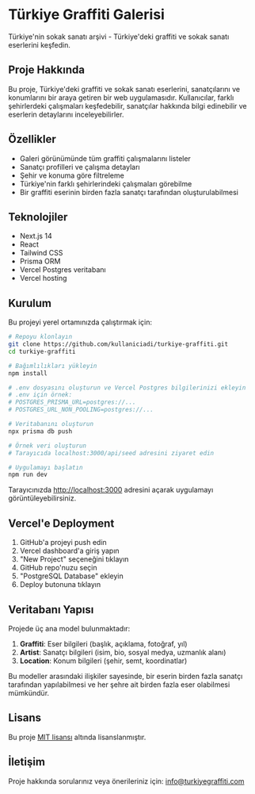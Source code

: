 # Türkiye Graffiti Galerisi

Türkiye'nin sokak sanatı arşivi - Türkiye'deki graffiti ve sokak sanatı eserlerini keşfedin.

## Proje Hakkında

Bu proje, Türkiye'deki graffiti ve sokak sanatı eserlerini, sanatçılarını ve konumlarını bir araya getiren bir web uygulamasıdır. Kullanıcılar, farklı şehirlerdeki çalışmaları keşfedebilir, sanatçılar hakkında bilgi edinebilir ve eserlerin detaylarını inceleyebilirler.

## Özellikler

- Galeri görünümünde tüm graffiti çalışmalarını listeler
- Sanatçı profilleri ve çalışma detayları
- Şehir ve konuma göre filtreleme
- Türkiye'nin farklı şehirlerindeki çalışmaları görebilme
- Bir graffiti eserinin birden fazla sanatçı tarafından oluşturulabilmesi

## Teknolojiler

- Next.js 14
- React
- Tailwind CSS
- Prisma ORM
- Vercel Postgres veritabanı
- Vercel hosting

## Kurulum

Bu projeyi yerel ortamınızda çalıştırmak için:

```bash
# Repoyu klonlayın
git clone https://github.com/kullaniciadi/turkiye-graffiti.git
cd turkiye-graffiti

# Bağımlılıkları yükleyin
npm install

# .env dosyasını oluşturun ve Vercel Postgres bilgilerinizi ekleyin
# .env için örnek:
# POSTGRES_PRISMA_URL=postgres://...
# POSTGRES_URL_NON_POOLING=postgres://...

# Veritabanını oluşturun
npx prisma db push

# Örnek veri oluşturun
# Tarayıcıda localhost:3000/api/seed adresini ziyaret edin

# Uygulamayı başlatın
npm run dev
```

Tarayıcınızda [http://localhost:3000](http://localhost:3000) adresini açarak uygulamayı görüntüleyebilirsiniz.

## Vercel'e Deployment

1. GitHub'a projeyi push edin
2. Vercel dashboard'a giriş yapın
3. "New Project" seçeneğini tıklayın
4. GitHub repo'nuzu seçin
5. "PostgreSQL Database" ekleyin
6. Deploy butonuna tıklayın

## Veritabanı Yapısı

Projede üç ana model bulunmaktadır:

1. **Graffiti**: Eser bilgileri (başlık, açıklama, fotoğraf, yıl)
2. **Artist**: Sanatçı bilgileri (isim, bio, sosyal medya, uzmanlık alanı)
3. **Location**: Konum bilgileri (şehir, semt, koordinatlar)

Bu modeller arasındaki ilişkiler sayesinde, bir eserin birden fazla sanatçı tarafından yapılabilmesi ve her şehre ait birden fazla eser olabilmesi mümkündür.

## Lisans

Bu proje [MIT lisansı](LICENSE) altında lisanslanmıştır.

## İletişim

Proje hakkında sorularınız veya önerileriniz için: info@turkiyegraffiti.com
